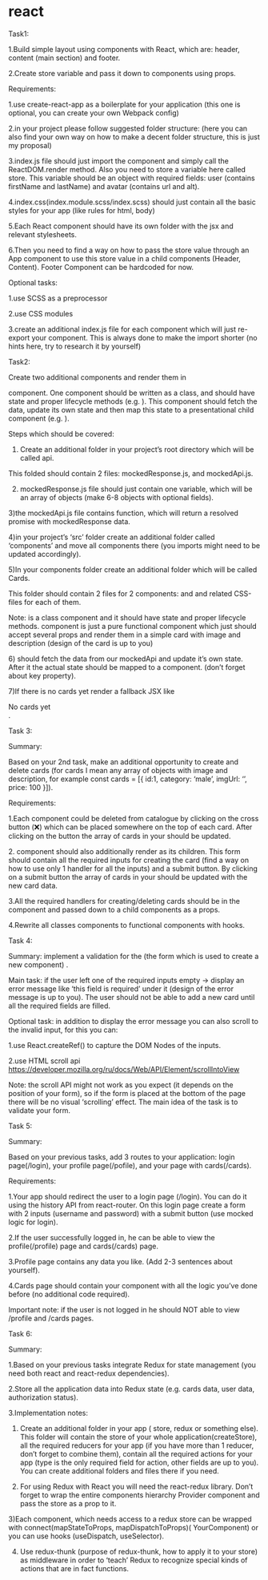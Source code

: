 # react

Task1:

1.Build simple layout using components with React, which are: header, content (main section) and footer.

2.Create store variable and pass it down to components using props.

Requirements:

1.use create-react-app as a boilerplate for your application (this one is optional, you can create your own Webpack
config)

2.in your project please follow suggested folder structure: (here you can also find your own way on how to make a decent
folder structure, this is just my proposal)

3.index.js file should just import the <App /> component and simply call the ReactDOM.render method. Also you need to
store a variable here called store. This variable should be an object with required fields: user (contains firstName and
lastName) and avatar (contains url and alt).

4.index.css(index.module.scss/index.scss) should just contain all the basic styles for your app (like rules for html,
body)

5.Each React component should have its own folder with the jsx and relevant stylesheets.

6.Then you need to find a way on how to pass the store value through an App component to use this store value in a child
components (Header, Content). Footer Component can be hardcoded for now.

Optional tasks:

1.use SCSS as a preprocessor

2.use CSS modules

3.create an additional index.js file for each component which will just re-export your component. This is always done to
make the import shorter (no hints here, try to research it by yourself)

Task2:

Create two additional components and render them in <Main /> component. One component should be written as a class, and
should have state and proper lifecycle methods (e.g. <CardsContainer />). This component should fetch the data, update
its own state and then map this state to a presentational child component (e.g. <Card />).

Steps which should be covered:

1) Create an additional folder in your project’s root directory which will be called api.

This folded should contain 2 files: mockedResponse.js, and mockedApi.js.

2) mockedResponse.js file should just contain one variable, which will be an array of objects (make 6-8 objects with
   optional fields).

3)the mockedApi.js file contains function, which will return a resolved promise with mockedResponse data.

4)in your project’s ‘src’ folder create an additional folder called ‘components’ and move all components there (you
imports might need to be updated accordingly).

5)In your components folder create an additional folder which will be called Cards.

This folder should contain 2 files for 2 components: <CardsContainer/> and <Card /> and related CSS-files for each of
them.

Note: <CardsContainer /> is a class component and it should have state and proper lifecycle methods. <Card /> component
is just a pure functional component which just should accept several props and render them in a simple card with image
and description (design of the card is up to you)

6)<CardsContainer/> should fetch the data from our mockedApi and update it’s own state. After it the actual state should
be mapped to a <Card /> component. (don’t forget about key property).

7)If there is no cards yet render a fallback JSX like <div>No cards yet</div>.

Task 3:

Summary:

Based on your 2nd task, make an additional opportunity to create and delete cards (for cards I mean any array of objects
with image and description, for example const cards = [{ id:1, category: ‘male’, imgUrl: ‘’, price: 100 }]).

Requirements:

1.Each <Card /> component could be deleted from catalogue by clicking on the cross button (❌) which can be placed
somewhere on the top of each card. After clicking on the button the array of cards in your <CardsContainer /> should be
updated.

2.<CardsContainer /> component should also additionally render <CardsCreationForm /> as its children. This form should
contain all the required inputs for creating the card (find a way on how to use only 1 handler for all the inputs) and a
submit button. By clicking on a submit button the array of cards in your <CardsContainer /> should be updated with the
new card data.

3.All the required handlers for creating/deleting cards should be in the <CardsContainer /> component and passed down to
a child components as a props.

4.Rewrite all classes components to functional components with hooks.

Task 4:

Summary: implement a validation for the <CardCreationForm /> (the form which is used to create a new <Card /> component)
.

Main task: if the user left one of the required inputs empty -> display an error message like ‘this field is required’
under it (design of the error message is up to you). The user should not be able to add a new card until all the
required fields are filled.

Optional task:  in addition to display the error message you can also scroll to the invalid input, for this you can:

1.use React.createRef() to capture the DOM Nodes of the inputs.

2.use HTML scroll api https://developer.mozilla.org/ru/docs/Web/API/Element/scrollIntoView

Note:  the scroll API might not work as you expect (it depends on the position of your form), so if the form is placed
at the bottom of the page there will be no visual ‘scrolling’ effect. The main idea of the task is to validate your
form.

Task 5:

Summary:

Based on your previous tasks, add 3 routes to your application: login page(/login), your profile page(/pofile), and your
page with cards(/cards).

Requirements:

1.Your app should redirect the user to a login page (/login). You can do it using the history API from react-router. On
this login page create a form with 2 inputs (username and password) with a submit button (use mocked logic for login).

2.If the user successfully logged in, he can be able to view the profile(/profile) page and cards(/cards) page.

3.Profile page contains any data you like. (Add 2-3 sentences about yourself).

4.Cards page should contain your <CardsContainer /> component with all the logic you’ve done before (no additional code
required).

Important note: if the user is not logged in he should NOT able to view /profile and /cards pages.

Task 6:

Summary:

1.Based on your previous tasks integrate Redux for state management (you need both react and react-redux dependencies).

2.Store all the application data into Redux state (e.g. cards data, user data, authorization status).

3.Implementation notes:

1) Create an additional folder in your app ( store, redux or something else). This folder will contain the store of your
whole application(createStore), all the required reducers for your app (if you have more than 1 reducer, don’t forget
to combine them), contain all the required actions for your app (type is the only required field for action, other
fields are up to you). You can create additional folders and files there if you need.

2) For using Redux with React you will need the react-redux library. Don’t forget to wrap the entire components
hierarchy Provider component and pass the store as a prop to it.

3)Each component, which needs access to a redux store can be wrapped with connect(mapStateToProps, mapDispatchToProps)(
YourComponent) or you can use hooks (useDispatch, useSelector).

4) Use redux-thunk (purpose of redux-thunk, how to apply it to your store) as middleware in order to ‘teach’ Redux to
recognize special kinds of actions that are in fact functions.